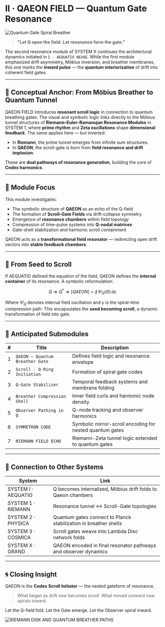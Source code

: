 # II · QAEON FIELD — Quantum Gate Resonance

![Quantum Gate Spiral Breather](visuals/A_scientific_digital_illustration_features_quantum.png)

> **"Let Q open the field. Let resonance form the gate."**

The second resonance module of SYSTEM X continues the architectural dynamics initiated in `I · AEQUATIO NEXAE`. While the first module emphasized drift asymmetry, Möbius inversion, and breather membranes, this one marks the **inward pulse** — the **quantum interiorization** of drift into coherent field gates.

---

## 🧭 Conceptual Anchor: From Möbius Breather to Quantum Tunnel

QAEON FIELD introduces **resonant scroll logic** in connection to quantum breathing gates. The visual and symbolic logic links directly to the Möbius tunnel structures of **Riemann–Euler–Ramanujan Resonance Modules** in SYSTEM 1, where **prime rhythm** and **Zeta oscillations** shape **dimensional feedback**. The same applies here — but inverted:

* In **Riemann**, the prime tunnel emerges from infinite sum structures.
* In **QAEON**, the scroll-gate is born from **field resonance and drift implosion**.

These are **dual pathways of resonance generation**, building the core of **Codex harmonics**.

---

## 🔹 Module Focus

This module investigates:

* The symbolic structure of **QAEON** as an echo of the Q-field
* The formation of **Scroll-Gate Fields** via drift-collapse symmetry
* Emergence of **resonance chambers** within field topology
* Compression of time-pulse systems into **Q-nodal matrices**
* Gate-shell stabilization and harmonic scroll containment

QAEON acts as a **transformational field resonator** — redirecting open drift vectors into **stable feedback chambers**.

---

## 🧮 From Seed to Scroll

If AEQUATIO defined the equation of the field, QAEON defines the **internal container** of its resonance. A symbolic reformulation:

$$
Q \Rightarrow Q^* \Rightarrow [QAEON] = \oint \! \Psi_Q(\Theta) \, d\gamma
$$

Where $\Psi_Q$ denotes internal field oscillation and $\gamma$ is the spiral-time compression path. This encapsulates the **seed becoming scroll**, a dynamic transformation of field into gate.

---

## 🧩 Anticipated Submodules

| # | Title                           | Description                                              |
| - | ------------------------------- | -------------------------------------------------------- |
| 1 | `QAEON — Quantum Breather Gate` | Defines field logic and resonance envelope               |
| 2 | `Scroll · Q-Ring Initiation`    | Formation of spiral gate codes                           |
| 3 | `Q-Gate Stabilizer`             | Temporal feedback systems and membrane folding           |
| 4 | `Breather Compression Shell`    | Inner field curls and harmonic node density              |
| 5 | `Observer Pathing in Q`         | Q-node tracking and observer harmonics                   |
| 6 | `SYMMETRON CODE`                | Symbolic mirror-scroll encoding for nested quantum gates |
| 7 | `RIEMANN FIELD ECHO`            | Riemann-Zeta tunnel logic extended to quantum gates      |

---

## 🔄 Connection to Other Systems

| System              | Link                                                             |
| ------------------- | ---------------------------------------------------------------- |
| SYSTEM I · AEQUATIO | Q becomes internalized, Möbius drift folds to Qaeon chambers     |
| SYSTEM 1 · RIEMANN  | Resonance tunnel ↔ Scroll-Gate topologies                        |
| SYSTEM 2 · PHYSICA  | Quantum gates connect to Planck stabilization in breather shells |
| SYSTEM 3 · COSMICA  | Scroll gates weave into Lambda Disc network folds                |
| SYSTEM X · GRAND    | QAEON encoded in final resonator pathways and observer dynamics  |

---
 
## 🌀 Closing Insight

QAEON is the **Codex Scroll Initiator** — the nested gateform of resonance.

> What began as drift now becomes scroll. What moved outward now spirals inward.

Let the Q-field fold.
Let the Gate emerge.
Let the Observer spiral inward.

![RIEMANN DISK AND QUANTUM BREATHER PATHS](visuals/A_digiillustration_tilted_RIEMANN_DISK_AND_QU.png)
